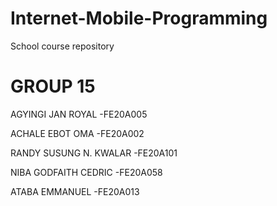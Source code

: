 # Internet-Mobile-Programming
School course repository

# GROUP 15 

AGYINGI JAN ROYAL           -FE20A005

ACHALE EBOT OMA             -FE20A002

RANDY SUSUNG N. KWALAR      -FE20A101

NIBA GODFAITH CEDRIC        -FE20A058

ATABA EMMANUEL              -FE20A013
